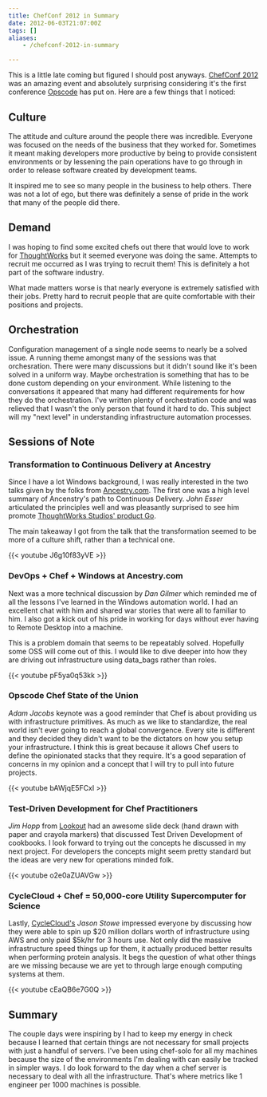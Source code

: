 ```yaml
---
title: ChefConf 2012 in Summary
date: 2012-06-03T21:07:00Z
tags: []
aliases:
    - /chefconf-2012-in-summary

---
```


This is a little late coming but figured I should post anyways. [ChefConf 2012](http://chefconf.opscode.com/)
was an amazing event and absolutely surprising considering it's the first
conference [Opscode](http://www.opscode.com/) has put on. Here are a few things that I noticed:

## Culture

The attitude and culture around the people there was incredible. Everyone was
focused on the needs of the business that they worked for. Sometimes it meant
making developers more productive by being to provide consistent environments
or by lessening the pain operations have to go through in order to release
software created by development teams.

It inspired me to see so many people in the business to help others. There was
not a lot of ego, but there was definitely a sense of pride in the work that
many of the people did there.

## Demand

I was hoping to find some excited chefs out there that would love to work for
[ThoughtWorks](http://join.thoughtworks.com/) but it seemed everyone was doing the same. Attempts to recruit me
occurred as I was trying to recruit them! This is definitely a hot part of the
software industry.

What made matters worse is that nearly everyone is extremely satisfied with
their jobs. Pretty hard to recruit people that are quite comfortable with their
positions and projects.

## Orchestration

Configuration management of a single node seems to nearly be a solved issue.
A running theme amongst many of the sessions was that orchesration. There were
many discussions but it didn't sound like it's been solved in a uniform way.
Maybe orchestration is something that has to be done custom depending on your
environment. While listening to the conversations it appeared that many
had different requirements for how they do the orchestration. I've written
plenty of orchestration code and was relieved that I wasn't the only person
that found it hard to do. This subject will my "next level" in understanding
infrastructure automation processes.

## Sessions of Note

### Transformation to Continuous Delivery at Ancestry

Since I have a lot Windows background, I was really interested in the
two talks given by the folks from [Ancestry.com](http://www.ancestry.com/). The first one was a high level
summary of Ancenstry's path to Continuous Delivery. *John Esser* articulated the
principles well and was pleasantly surprised to see him promote [ThoughtWorks Studios' product Go](http://www.thoughtworks-studios.com/go-agile-release-management).

The main takeaway I got from the talk that the transformation seemed to be
more of a culture shift, rather than a technical one.

{{< youtube J6g10f83yVE >}}

### DevOps + Chef + Windows at Ancestry.com

Next was a more technical discussion by *Dan Gilmer* which reminded me of all
the lessons I've learned in the Windows automation world. I had an excellent
chat with him and shared war stories that were all to familiar to him. I also
got a kick out of his pride in working for days without ever having to
Remote Desktop into a machine.

This is a problem domain that seems to be repeatably solved. Hopefully some
OSS will come out of this. I would like to dive deeper into how they are
driving out infrastructure using data_bags rather than roles.

{{< youtube pF5ya0q53kk >}}

### Opscode Chef State of the Union

*Adam Jacobs* keynote was a good reminder that Chef is about providing us with
infrastructure primitives. As much as we like to standardize, the real world
isn't ever going to reach a global convergence. Every site is different and
they decided they didn't want to be the dictators on how you setup your
infrastructure. I think this is great because it allows Chef users to define
the opinionated stacks that they require. It's a good separation of concerns
in my opinion and a concept that I will try to pull into future projects.

{{< youtube bAWjqE5FCxI >}}

### Test-Driven Development for Chef Practitioners

*Jim Hopp* from [Lookout](https://www.mylookout.com/) had an awesome slide deck (hand drawn with paper and
crayola markers) that discussed Test Driven Development of cookbooks. I look
forward to trying out the concepts he discussed in my next project. For
developers the concepts might seem pretty standard but the ideas are very
new for operations minded folk.

{{< youtube o2e0aZUAVGw >}}

### CycleCloud + Chef = 50,000-core Utility Supercomputer for Science

Lastly, [CycleCloud's](http://cyclecomputing.com/) *Jason Stowe* impressed everyone by discussing how they were
able to spin up $20 million dollars worth of infrastructure using AWS and only
paid $5k/hr for 3 hours use. Not only did the massive infrastructure speed
things up for them, it actually produced better results when performing protein
analysis. It begs the question of what other things are we missing because we
are yet to through large enough computing systems at them.

{{< youtube cEaQB6e7G0Q >}}

## Summary

The couple days were inspiring by I had to keep my energy in check because
I learned that certain things are not necessary for small projects with just
a handful of servers. I've been using chef-solo for all my machines because
the size of the environments I'm dealing with can easily be tracked in simpler
ways. I do look forward to the day when a chef server is necessary to deal
with all the infrastructure. That's where metrics like 1 engineer per 1000
machines is possible.



